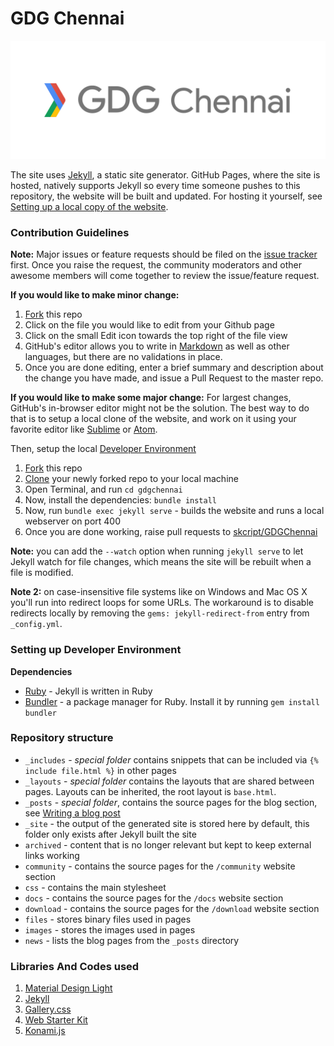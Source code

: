# GDG Chennai

![alt text][logo]

[logo]: /images/logo-name.png "GDG Chennai Logo"

The site uses [Jekyll](http://jekyllrb.com), a static site generator. GitHub Pages, where the site is hosted, natively supports Jekyll so every time someone pushes to this repository, the website will be built and updated. For hosting it yourself, see [Setting up a local copy of the website](#contribution-guidelines).

### Contribution Guidelines

**Note:** Major issues or feature requests should be filed on the [issue tracker](https://github.com/skcript/gdgchennai/issues) first. Once you raise the request, the community moderators and other awesome members will come together to review the issue/feature request.

**If you would like to make minor change:**
1. [Fork](https://help.github.com/articles/fork-a-repo/) this repo
2. Click on the file you would like to edit from your Github page
3. Click on the small Edit icon towards the top right of the file view
4. GitHub's editor allows you to write in [Markdown](https://guides.github.com/features/mastering-markdown/) as well as other languages, but there are no validations in place. 
5. Once you are done editing, enter a brief summary and description about the change you have made, and issue a Pull Request to the master repo.

**If you would like to make some major change:**
For largest changes, GitHub's in-browser editor might not be the solution. The best way to do that is to setup a local clone of the website, and work on it using your favorite editor like [Sublime](http://sublimetext.com) or [Atom](https://atom.io). 

Then, setup the local [Developer Environment](#setting-up-developer-environment)
1. [Fork](https://help.github.com/articles/fork-a-repo/) this repo
2. [Clone](https://help.github.com/articles/cloning-a-repository/) your newly forked repo to your local machine
3. Open Terminal, and run `cd gdgchennai`
4. Now, install the dependencies: `bundle install`
5. Now, run `bundle exec jekyll serve` - builds the website and runs a local webserver on port 400
6. Once you are done working, raise pull requests to [skcript/GDGChennai](https://github.com/skcript/gdgchennai)

**Note:** you can add the `--watch` option when running `jekyll serve` to let Jekyll watch for file changes, which means the site will be rebuilt when a file is modified.

**Note 2:** on case-insensitive file systems like on Windows and Mac OS X you'll run into redirect loops for some URLs. The workaround is to disable redirects locally by removing the `gems: jekyll-redirect-from` entry from `_config.yml`.

### Setting up Developer Environment

**Dependencies**

 - [Ruby](https://www.ruby-lang.org/) - Jekyll is written in Ruby
 - [Bundler](http://bundler.io/) - a package manager for Ruby. Install it by running `gem install bundler`
 
### Repository structure

 - `_includes` - *special folder* contains snippets that can be included via `{% include file.html %}` in other pages
 - `_layouts` - *special folder* contains the layouts that are shared between pages. Layouts can be inherited, the root layout is `base.html`.
 - `_posts` - *special folder*, contains the source pages for the blog section, see [Writing a blog post](#writing-a-blog-post)
 - `_site` - the output of the generated site is stored here by default, this folder only exists after Jekyll built the site
 - `archived` - content that is no longer relevant but kept to keep external links working
 - `community` - contains the source pages for the `/community` website section
 - `css` - contains the main stylesheet
 - `docs` - contains the source pages for the `/docs` website section
 - `download` - contains the source pages for the `/download` website section
 - `files` - stores binary files used in pages
 - `images` - stores the images used in pages
 - `news` - lists the blog pages from the `_posts` directory

### Libraries And Codes used
1. [Material Design Light](https://getmdl.io)
2. [Jekyll](https://jekyllrb.com)
3. [Gallery.css](https://github.com/benschwarz/gallery-css)
4. [Web Starter Kit](https://developers.google.com/web/tools/starter-kit/)
5. [Konami.js](https://github.com/snaptortoise/konami-js)